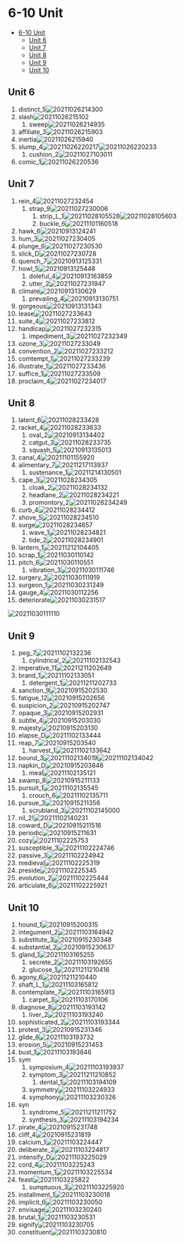 # 6-10 Unit

- [6-10 Unit](#6-10-unit)
  - [Unit 6](#unit-6)
  - [Unit 7](#unit-7)
  - [Unit 8](#unit-8)
  - [Unit 9](#unit-9)
  - [Unit 10](#unit-10)

## Unit 6

1. distinct_5![20211026214300](https://raw.githubusercontent.com/Logible/Image/main/note_image/20211026214300.png)
2. slash![20211026215102](https://raw.githubusercontent.com/Logible/Image/main/note_image/20211026215102.png)
   1. sweep![20211026214935](https://raw.githubusercontent.com/Logible/Image/main/note_image/20211026214935.png)
3. affiliate_3![20211026215903](https://raw.githubusercontent.com/Logible/Image/main/note_image/20211026215903.png)
4. inertia![20211026215940](https://raw.githubusercontent.com/Logible/Image/main/note_image/20211026215940.png)
5. slump_4![20211026220217](https://raw.githubusercontent.com/Logible/Image/main/note_image/20211026220217.png)![20211026220233](https://raw.githubusercontent.com/Logible/Image/main/note_image/20211026220233.png)
    1. cushion_2![20211027103011](https://raw.githubusercontent.com/Logible/Image/main/note_image/20211027103011.png)
6. comic_1![20211026220536](https://raw.githubusercontent.com/Logible/Image/main/note_image/20211026220536.png)

## Unit 7

1. rein_4![20211027232454](https://raw.githubusercontent.com/Logible/Image/main/note_image/20211027232454.png)
   1. strap_9![20211027230006](https://raw.githubusercontent.com/Logible/Image/main/note_image/20211027230006.png)
      1. strip_L_1![20211028105528](https://raw.githubusercontent.com/Logible/Image/main/note_image/20211028105528.png)![20211028105603](https://raw.githubusercontent.com/Logible/Image/main/note_image/20211028105603.png)
      2. buckle_6![20211101160518](https://raw.githubusercontent.com/Logible/Image/main/note_image/20211101160518.png)
2. hawk_6![20210913124241](https://raw.githubusercontent.com/Logible/Image/main/note_image/20210913124241.png)
3. hum_3![20211027230405](https://raw.githubusercontent.com/Logible/Image/main/note_image/20211027230405.png)
4. plunge_6![20211027230530](https://raw.githubusercontent.com/Logible/Image/main/note_image/20211027230530.png)
5. slick_D![20211027230728](https://raw.githubusercontent.com/Logible/Image/main/note_image/20211027230728.png)
6. quench_7![20210913125331](https://raw.githubusercontent.com/Logible/Image/main/note_image/20210913125331.png)
7. howl_5![20210913125448](https://raw.githubusercontent.com/Logible/Image/main/note_image/20210913125448.png)
    1. doleful_4![20210913163859](https://raw.githubusercontent.com/Logible/Image/main/note_image/20210913163859.png)
    2. utter_2![20211027231947](https://raw.githubusercontent.com/Logible/Image/main/note_image/20211027231947.png)
8. climate![20210913130629](https://raw.githubusercontent.com/Logible/Image/main/note_image/20210913130629.png)
    1. prevailing_4![20210913130751](https://raw.githubusercontent.com/Logible/Image/main/note_image/20210913130751.png)
9. gorgeous![20210913131343](https://raw.githubusercontent.com/Logible/Image/main/note_image/20210913131343.png)
10. lease![20211027233643](https://raw.githubusercontent.com/Logible/Image/main/note_image/20211027233643.png)
11. suite_4![20211027233812](https://raw.githubusercontent.com/Logible/Image/main/note_image/20211027233812.png)
12. handicap![20211027232315](https://raw.githubusercontent.com/Logible/Image/main/note_image/20211027232315.png)
    1. impediment_3![20211027232349](https://raw.githubusercontent.com/Logible/Image/main/note_image/20211027232349.png)
13. ozone_3![20211027233049](https://raw.githubusercontent.com/Logible/Image/main/note_image/20211027233049.png)
14. convention_2![20211027233212](https://raw.githubusercontent.com/Logible/Image/main/note_image/20211027233212.png)
15. comtempt_1![20211027233239](https://raw.githubusercontent.com/Logible/Image/main/note_image/20211027233239.png)
16. illustrate_1![20211027233436](https://raw.githubusercontent.com/Logible/Image/main/note_image/20211027233436.png)
17. suffice_1![20211027233509](https://raw.githubusercontent.com/Logible/Image/main/note_image/20211027233509.png)
18. proclaim_4![20211027234017](https://raw.githubusercontent.com/Logible/Image/main/note_image/20211027234017.png)

## Unit 8

1. latent_6![20211028233428](https://raw.githubusercontent.com/Logible/Image/main/note_image/20211028233428.png)
2. racket_4![20211028233633](https://raw.githubusercontent.com/Logible/Image/main/note_image/20211028233633.png)
   1. oval_2![20210913134402](https://raw.githubusercontent.com/Logible/Image/main/note_image/20210913134402.png)
   2. catgut_3![20211028233735](https://raw.githubusercontent.com/Logible/Image/main/note_image/20211028233735.png)
   3. squash_5![20210913135013](https://raw.githubusercontent.com/Logible/Image/main/note_image/20210913135013.png)
3. canal_4![20211101155920](https://raw.githubusercontent.com/Logible/Image/main/note_image/20211101155920.png)
4. alimentary_7![20211217113937](https://raw.githubusercontent.com/Logible/Image/main/note_image/20211217113937.png)
   1. sustenance_1![20211214130501](https://raw.githubusercontent.com/Logible/Image/main/note_image/20211214130501.png)
5. cape_3![20211028234305](https://raw.githubusercontent.com/Logible/Image/main/note_image/20211028234305.png)
   1. cloak_2![20211028234132](https://raw.githubusercontent.com/Logible/Image/main/note_image/20211028234132.png)
   2. headlane_2![20211028234221](https://raw.githubusercontent.com/Logible/Image/main/note_image/20211028234221.png)
   3. promontory_2![20211028234249](https://raw.githubusercontent.com/Logible/Image/main/note_image/20211028234249.png)
6. curb_4![20211028234412](https://raw.githubusercontent.com/Logible/Image/main/note_image/20211028234412.png)
7. shove_5![20211028234510](https://raw.githubusercontent.com/Logible/Image/main/note_image/20211028234510.png)
8. surge![20211028234657](https://raw.githubusercontent.com/Logible/Image/main/note_image/20211028234657.png)
    1. wave_1![20211028234821](https://raw.githubusercontent.com/Logible/Image/main/note_image/20211028234821.png)
    2. tide_2![20211028234901](https://raw.githubusercontent.com/Logible/Image/main/note_image/20211028234901.png)
9. lantern_1![20211212104405](https://raw.githubusercontent.com/Logible/Image/main/note_image/20211212104405.png)
10. scrap_1![20211030110142](https://raw.githubusercontent.com/Logible/Image/main/note_image/20211030110142.png)
11. pitch_6![20211030110551](https://raw.githubusercontent.com/Logible/Image/main/note_image/20211030110551.png)
    1. vibration_3![20211030111746](https://raw.githubusercontent.com/Logible/Image/main/note_image/20211030111746.png)
12. surgery_2![20211030111919](https://raw.githubusercontent.com/Logible/Image/main/note_image/20211030111919.png)
13. surgeon_1![20211030231249](https://raw.githubusercontent.com/Logible/Image/main/note_image/20211030231249.png)
14. gauge_4![20211030112256](https://raw.githubusercontent.com/Logible/Image/main/note_image/20211030112256.png)
15. deteriorate![20211030231517](https://raw.githubusercontent.com/Logible/Image/main/note_image/20211030231517.png)

![20211030111110](https://raw.githubusercontent.com/Logible/Image/main/note_image/20211030111110.png)

## Unit 9

1. peg_7![20211102132236](https://raw.githubusercontent.com/Logible/Image/main/note_image/20211102132236.png)
   1. cylindrical_2![20211102132543](https://raw.githubusercontent.com/Logible/Image/main/note_image/20211102132543.png)
2. imperative_11![20211211202649](https://raw.githubusercontent.com/Logible/Image/main/note_image/20211211202649.png)
3. brand_1![20211102133051](https://raw.githubusercontent.com/Logible/Image/main/note_image/20211102133051.png)
   1. detergent_1![20211211202733](https://raw.githubusercontent.com/Logible/Image/main/note_image/20211211202733.png)
4. sanction_9![20210915202530](https://raw.githubusercontent.com/Logible/Image/main/note_image/20210915202530.png)
5. fatigue_12![20210915202656](https://raw.githubusercontent.com/Logible/Image/main/note_image/20210915202656.png)
6. suspicion_2![20210915202747](https://raw.githubusercontent.com/Logible/Image/main/note_image/20210915202747.png)
7. opaque_3![20210915202931](https://raw.githubusercontent.com/Logible/Image/main/note_image/20210915202931.png)
8. subtle_4![20210915203030](https://raw.githubusercontent.com/Logible/Image/main/note_image/20210915203030.png)
9. majesty![20210915203130](https://raw.githubusercontent.com/Logible/Image/main/note_image/20210915203130.png)
10. elapse_D![20211102133444](https://raw.githubusercontent.com/Logible/Image/main/note_image/20211102133444.png)
11. reap_7![20210915203540](https://raw.githubusercontent.com/Logible/Image/main/note_image/20210915203540.png)
    1. harvest_1![20211102133642](https://raw.githubusercontent.com/Logible/Image/main/note_image/20211102133642.png)
12. bound_3![20211102134019](https://raw.githubusercontent.com/Logible/Image/main/note_image/20211102134019.png)![20211102134042](https://raw.githubusercontent.com/Logible/Image/main/note_image/20211102134042.png)
13. napkin_D![20210915203848](https://raw.githubusercontent.com/Logible/Image/main/note_image/20210915203848.png)
    1. meal![20211102135121](https://raw.githubusercontent.com/Logible/Image/main/note_image/20211102135121.png)
14. swamp_8![20210915211133](https://raw.githubusercontent.com/Logible/Image/main/note_image/20210915211133.png)
15. pursuit_1![20211102135545](https://raw.githubusercontent.com/Logible/Image/main/note_image/20211102135545.png)
    1. crouch_6![20211102135711](https://raw.githubusercontent.com/Logible/Image/main/note_image/20211102135711.png)
16. pursue_3![20210915211356](https://raw.githubusercontent.com/Logible/Image/main/note_image/20210915211356.png)
    1. scrubland_3![20211102145000](https://raw.githubusercontent.com/Logible/Image/main/note_image/20211102145000.png)
17. nil_2!![20211102140231](https://raw.githubusercontent.com/Logible/Image/main/note_image/20211102140231.png)
18. coward_D![20210915211516](https://raw.githubusercontent.com/Logible/Image/main/note_image/20210915211516.png)
19. periodic![20210915211631](https://raw.githubusercontent.com/Logible/Image/main/note_image/20210915211631.png)
20. cozy![20211102225753](https://raw.githubusercontent.com/Logible/Image/main/note_image/20211102225753.png)
21. susceptible_3![20211102224746](https://raw.githubusercontent.com/Logible/Image/main/note_image/20211102224746.png)
22. passive_3![20211102224942](https://raw.githubusercontent.com/Logible/Image/main/note_image/20211102224942.png)
23. medieval![20211102225319](https://raw.githubusercontent.com/Logible/Image/main/note_image/20211102225319.png)
24. preside![20211102225345](https://raw.githubusercontent.com/Logible/Image/main/note_image/20211102225345.png)
25. evolution_2![20211102225444](https://raw.githubusercontent.com/Logible/Image/main/note_image/20211102225444.png)
26. articulate_6![20211102225921](https://raw.githubusercontent.com/Logible/Image/main/note_image/20211102225921.png)

## Unit 10

1. hound_1![20210915200315](https://raw.githubusercontent.com/Logible/Image/main/note_image/20210915200315.png)
2. integument_2![20211103164942](https://raw.githubusercontent.com/Logible/Image/main/note_image/20211103164942.png)
3. substitute_3![20210915230348](https://raw.githubusercontent.com/Logible/Image/main/note_image/20210915230348.png)
4. substantial_2![20210915230637](https://raw.githubusercontent.com/Logible/Image/main/note_image/20210915230637.png)
5. gland_1![20211103165255](https://raw.githubusercontent.com/Logible/Image/main/note_image/20211103165255.png)
   1. secrete_2![20211103192655](https://raw.githubusercontent.com/Logible/Image/main/note_image/20211103192655.png)
   2. glucose_1![20211211210416](https://raw.githubusercontent.com/Logible/Image/main/note_image/20211211210416.png)
6. agony_6![20211211210440](https://raw.githubusercontent.com/Logible/Image/main/note_image/20211211210440.png)
7. shaft_L_1![20211103165812](https://raw.githubusercontent.com/Logible/Image/main/note_image/20211103165812.png)
8. contemplate_7![20211103165913](https://raw.githubusercontent.com/Logible/Image/main/note_image/20211103165913.png)
    1. carpet_3![20211103170106](https://raw.githubusercontent.com/Logible/Image/main/note_image/20211103170106.png)
9. diagnose_8![20211103193142](https://raw.githubusercontent.com/Logible/Image/main/note_image/20211103193142.png)
    1. liver_2![20211103193240](https://raw.githubusercontent.com/Logible/Image/main/note_image/20211103193240.png)
10. sophisticated_2![20211103193344](https://raw.githubusercontent.com/Logible/Image/main/note_image/20211103193344.png)
11. protest_3![20210915231346](https://raw.githubusercontent.com/Logible/Image/main/note_image/20210915231346.png)
12. glide_6![20211103193732](https://raw.githubusercontent.com/Logible/Image/main/note_image/20211103193732.png)
13. erosion_5![20210915231453](https://raw.githubusercontent.com/Logible/Image/main/note_image/20210915231453.png)
14. bust_1![20211103193846](https://raw.githubusercontent.com/Logible/Image/main/note_image/20211103193846.png)
15. sym
    1. symposium_4![20211103193937](https://raw.githubusercontent.com/Logible/Image/main/note_image/20211103193937.png)
    2. symptom_3![20211211210852](https://raw.githubusercontent.com/Logible/Image/main/note_image/20211211210852.png)
       1. dental_1![20211103194109](https://raw.githubusercontent.com/Logible/Image/main/note_image/20211103194109.png)
    3. symmetry![20211103224933](https://raw.githubusercontent.com/Logible/Image/main/note_image/20211103224933.png)
    4. symphony![20211103230326](https://raw.githubusercontent.com/Logible/Image/main/note_image/20211103230326.png)
16. syn
    1. syndrome_5![20211211211752](https://raw.githubusercontent.com/Logible/Image/main/note_image/20211211211752.png)
    2. synthesis_3![20211103194234](https://raw.githubusercontent.com/Logible/Image/main/note_image/20211103194234.png)
17. pirate_4![20210915231748](https://raw.githubusercontent.com/Logible/Image/main/note_image/20210915231748.png)
18. cliff_4![20210915231819](https://raw.githubusercontent.com/Logible/Image/main/note_image/20210915231819.png)
19. calcium_1![20211103224447](https://raw.githubusercontent.com/Logible/Image/main/note_image/20211103224447.png)
20. deliberate_2![20211103224817](https://raw.githubusercontent.com/Logible/Image/main/note_image/20211103224817.png)
21. intensify_D![20211103225029](https://raw.githubusercontent.com/Logible/Image/main/note_image/20211103225029.png)
22. cord_4![20211103225243](https://raw.githubusercontent.com/Logible/Image/main/note_image/20211103225243.png)
23. momentum_1![20211103225534](https://raw.githubusercontent.com/Logible/Image/main/note_image/20211103225534.png)
24. feast![20211103225822](https://raw.githubusercontent.com/Logible/Image/main/note_image/20211103225822.png)
    1. sumptuous_3![20211103225920](https://raw.githubusercontent.com/Logible/Image/main/note_image/20211103225920.png)
25. installment_1![20211103230018](https://raw.githubusercontent.com/Logible/Image/main/note_image/20211103230018.png)
26. implicit_6![20211103230050](https://raw.githubusercontent.com/Logible/Image/main/note_image/20211103230050.png)
27. envisage![20211103230240](https://raw.githubusercontent.com/Logible/Image/main/note_image/20211103230240.png)
28. brutal_1![20211103230531](https://raw.githubusercontent.com/Logible/Image/main/note_image/20211103230531.png)
29. signify![20211103230705](https://raw.githubusercontent.com/Logible/Image/main/note_image/20211103230705.png)
30. constituent![20211103230810](https://raw.githubusercontent.com/Logible/Image/main/note_image/20211103230810.png)
